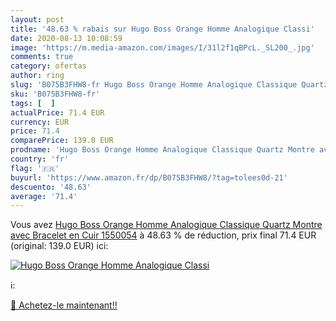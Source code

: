 ```yaml
---
layout: post
title: '48.63 % rabais sur Hugo Boss Orange Homme Analogique Classi'
date: 2020-08-13 10:08:59
image: 'https://m.media-amazon.com/images/I/31l2f1qBPcL._SL200_.jpg'
comments: true
category: ofertas
author: ring
slug: 'B075B3FHW8-fr Hugo Boss Orange Homme Analogique Classique Quartz Montre...'
sku: 'B075B3FHW8-fr'
tags: [  ]
actualPrice: 71.4 EUR
currency: EUR
price: 71.4
comparePrice: 139.0 EUR
prodname: 'Hugo Boss Orange Homme Analogique Classique Quartz Montre avec Bracelet en Cuir 1550054'
country: 'fr'
flag: '🇫🇷'
buyurl: 'https://www.amazon.fr/dp/B075B3FHW8/?tag=tolees0d-21'
descuento: '48.63'
average: '71.4'
---
```


Vous avez [Hugo Boss Orange Homme Analogique Classique Quartz Montre avec Bracelet en Cuir 1550054](https://www.amazon.fr/dp/B075B3FHW8/?tag=tolees0d-21)  à  48.63 % de réduction, prix final  71.4 EUR (original: 139.0 EUR) ici:

[![Hugo Boss Orange Homme Analogique Classi](https://m.media-amazon.com/images/I/31l2f1qBPcL._SL200_.jpg)](https://www.amazon.fr/dp/B075B3FHW8/?tag=tolees0d-21)

ℹ️:


[🛒 Achetez-le maintenant!!](https://www.amazon.fr/dp/B075B3FHW8/?tag=tolees0d-21)
